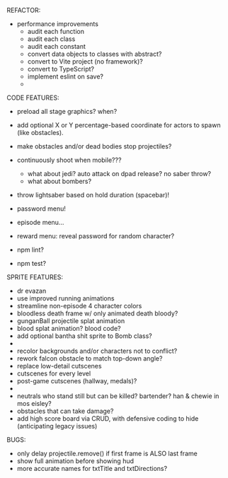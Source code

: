 REFACTOR:
* performance improvements
  * audit each function
  * audit each class
  * audit each constant
  * convert data objects to classes with abstract?
  * convert to Vite project (no framework)?
  * convert to TypeScript?
  * implement eslint on save?
  * 

CODE FEATURES:
* preload all stage graphics? when?
* add optional X or Y percentage-based coordinate for actors to spawn (like obstacles).
* make obstacles and/or dead bodies stop projectiles?
* continuously shoot when mobile???
  * what about jedi? auto attack on dpad release? no saber throw?
  * what about bombers?
* throw lightsaber based on hold duration (spacebar)!

* password menu!
* episode menu...
* reward menu: reveal password for random character?
* npm lint?
* npm test?

SPRITE FEATURES:
* dr evazan
* use improved running animations
* streamline non-episode 4 character colors
* bloodless death frame w/ only animated death bloody?
* gunganBall projectile splat animation
* blood splat animation? blood code?
* add optional bantha shit sprite to Bomb class?
*
* recolor backgrounds and/or characters not to conflict?
* rework falcon obstacle to match top-down angle?
* replace low-detail cutscenes
* cutscenes for every level
* post-game cutscenes (hallway, medals)?
*
* neutrals who stand still but can be killed? bartender? han & chewie in mos eisley?
* obstacles that can take damage?
* add high score board via CRUD, with defensive coding to hide (anticipating legacy issues)

BUGS:
* only delay projectile.remove() if first frame is ALSO last frame
* show full animation before showing hud
* more accurate names for txtTitle and txtDirections?
